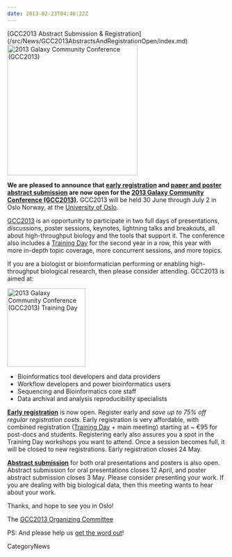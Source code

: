 ```yaml
---
date: 2013-02-23T04:46:22Z
---
```

<div class='newsItemHeader'>[GCC2013 Abstract Submission & Registration](/src/News/GCC2013AbstractsAndRegistrationOpen/index.md)</div>

<div class='center'><a href='/Events/GCC2013'><img src='/Images/Logos/GCC2013Logo400.png' alt='2013 Galaxy Community Conference (GCC2013)' width="300" /></a></div>

**We are pleased to announce that [early registration](/Events/GCC2013/Register) and [paper and poster abstract submission](/Events/GCC2013/Abstracts) are now open for the [2013 Galaxy Community Conference (GCC2013)](/Events/GCC2013).**  GCC2013 will be held 30 June through July 2 in Oslo Norway, at the [University of Oslo](http://uio.no).

[GCC2013](/Events/GCC2013) is an opportunity to participate in two full days of presentations, discussions, poster sessions, keynotes, lightning talks and breakouts, all about high-throughput biology and the tools that support it. The conference also includes a [Training Day](/src/Events/GCC2013/TrainingDay/index.md) for the second year in a row, this year with more in-depth topic coverage, more concurrent sessions, and more topics.

If you are a biologist or bioinformatician performing or enabling high-throughput biological research, then please consider attending.  GCC2013 is aimed at:
<div class='right'> <a href='/Events/GCC2013/TrainingDay'><img src='/Images/Logos/GCC2013TrainingDayLogo200.png' alt='2013 Galaxy Community Conference (GCC2013) Training Day' width="180" /></a></div>

* Bioinformatics tool developers and data providers
* Workflow developers and power bioinformatics users
* Sequencing and Bioinformatics core staff
* Data archival and analysis reproducibility specialists

**[Early registration](/Events/GCC2013/Register)** is now open. Register early and *save up to 75% off regular registration costs.*  Early registration is very affordable, with combined registration ([Training Day](/src/Events/GCC2013/TrainingDay/index.md) + main meeting) starting at ~ €95 for post-docs and students.  Registering early also assures you a spot in the Training Day workshops you want to attend.  Once a session becomes full, it will be closed to new registrations.  Early registration closes 24 May. 

**[Abstract submission](/src/Events/GCC2013/Abstracts/index.md)** for both oral presentations and posters is also open.  Abstract submission for oral presentations closes 12 April, and poster abstract submission closes 3 May.  Please consider presenting your work. If you are dealing with big biological data, then this meeting wants to hear about your work.

Thanks, and hope to see you in Oslo!

The [GCC2013 Organizing Committee](/src/Events/GCC2013/Organizers/index.md)

PS: And please help us [get the word out](/src/Events/GCC2013/Promotion/index.md)!


CategoryNews
